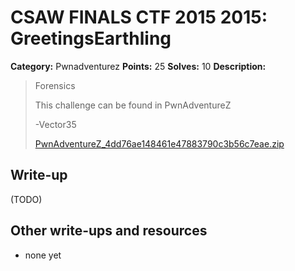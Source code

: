 # CSAW FINALS CTF 2015 2015: GreetingsEarthling

**Category:** Pwnadventurez
**Points:** 25
**Solves:** 10
**Description:**

> Forensics
> 
> This challenge can be found in PwnAdventureZ
> 
> -Vector35
> 
> [PwnAdventureZ_4dd76ae148461e47883790c3b56c7eae.zip](./../PwnAdventureZ_4dd76ae148461e47883790c3b56c7eae.zip)


## Write-up

(TODO)

## Other write-ups and resources

* none yet
